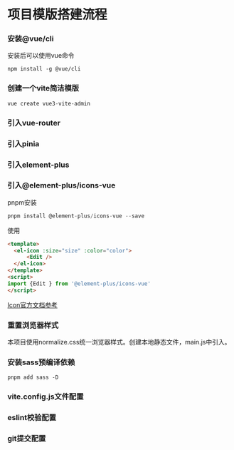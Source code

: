 # 项目模版搭建流程

### 安装@vue/cli
安装后可以使用vue命令
```
npm install -g @vue/cli
```
### 创建一个vite简洁模版
```
vue create vue3-vite-admin
```
### 引入vue-router

### 引入pinia

### 引入element-plus

### 引入@element-plus/icons-vue
pnpm安装
```js
pnpm install @element-plus/icons-vue --save
```
使用
```html
<template>
  <el-icon :size="size" :color="color">
      <Edit />
  </el-icon>
</template>
<script>
import {Edit } from '@element-plus/icons-vue'
</script>
```
[Icon官方文档参考](https://element-plus.org/zh-CN/component/icon.html#%E5%9F%BA%E7%A1%80%E7%94%A8%E6%B3%95)

### 重置浏览器样式
本项目使用normalize.css统一浏览器样式。创建本地静态文件，main.js中引入。

### 安装sass预编译依赖
```
pnpm add sass -D
```

### vite.config.js文件配置

### eslint校验配置

### git提交配置